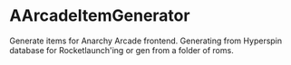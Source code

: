 # AArcadeItemGenerator
Generate items for Anarchy Arcade frontend. Generating from Hyperspin database for Rocketlaunch'ing or gen from a folder of roms.

